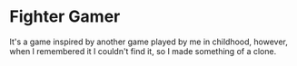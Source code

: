 # Fighter Gamer 
It's a game inspired by another game played by me in childhood, however, when I remembered it I couldn't find it, so I made something of a clone.
 
